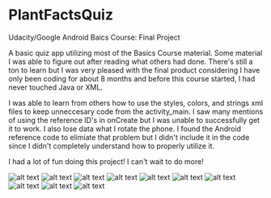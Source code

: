 # PlantFactsQuiz
Udacity/Google Android Baics Course: Final Project

A basic quiz app utilizing most of the Basics Course material. Some material I was able to figure out after reading what others had done. There's still a ton to learn but I was very pleased with the final product considering I have only been coding for about 8 months and before this course started, I had never touched Java or XML.

I was able to learn from others how to use the styles, colors, and strings xml files to keep unneccesary code from the activity_main. I saw many mentions of using the reference ID's in onCreate but I was unable to successfully get it to work. I also lose data what I rotate the phone. I found the Android reference code to elimiate that problem but I didn't include it in the code since I didn't completely understand how to properly utilize it.

I had a lot of fun doing this project! I can't wait to do more!

![alt text](https://github.com/codercarly/PlantFactsQuiz/blob/Screen-Shots/Plant%20Quiz%201.png)
![alt text](https://github.com/codercarly/PlantFactsQuiz/blob/Screen-Shots/Plant%20Quiz%202.png)
![alt text](https://github.com/codercarly/PlantFactsQuiz/blob/Screen-Shots/Plant%20Quiz%203.png)
![alt text](https://github.com/codercarly/PlantFactsQuiz/blob/Screen-Shots/Plant%20Quiz%204.png)
![alt text](https://github.com/codercarly/PlantFactsQuiz/blob/Screen-Shots/Plant%20Quiz%205.png)
![alt text](https://github.com/codercarly/PlantFactsQuiz/blob/Screen-Shots/Plant%20Quiz%206.png)
![alt text](https://github.com/codercarly/PlantFactsQuiz/blob/Screen-Shots/Plant%20Quiz%207.png)
![alt text](https://github.com/codercarly/PlantFactsQuiz/blob/Screen-Shots/Plant%20Quiz%208.png)
![alt text](https://github.com/codercarly/PlantFactsQuiz/blob/Screen-Shots/Plant%20Quiz%209.png)
![alt text](https://github.com/codercarly/PlantFactsQuiz/blob/Screen-Shots/Plant%20Quiz%2010.png)
